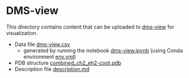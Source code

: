DMS-view
==

This directory contains content that can be uploaded to [dms-view](https://dms-view.github.io) for visualization.

- Data file [dms-view.csv](dms-view.csv)
  - generated by running the notebook [dms-view.ipynb](dms-view.ipynb) (using Conda environment [env.yml](env.yml))
- PDB structure [combined_ch2_eh2-coot.pdb](combined_ch2_eh2-coot.pdb)
- Description file [description.md](description.md)
